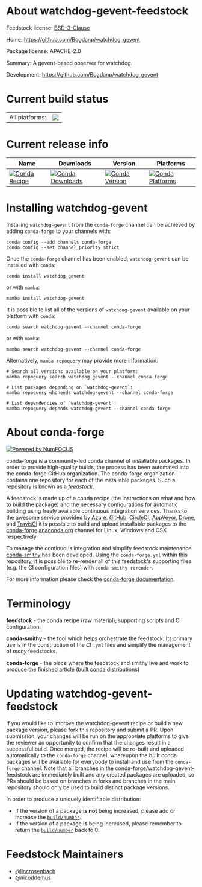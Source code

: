 About watchdog-gevent-feedstock
===============================

Feedstock license: [BSD-3-Clause](https://github.com/conda-forge/watchdog-gevent-feedstock/blob/main/LICENSE.txt)

Home: https://github.com/Bogdanp/watchdog_gevent

Package license: APACHE-2.0

Summary: A gevent-based observer for watchdog.

Development: https://github.com/Bogdanp/watchdog_gevent

Current build status
====================


<table><tr><td>All platforms:</td>
    <td>
      <a href="https://dev.azure.com/conda-forge/feedstock-builds/_build/latest?definitionId=4511&branchName=main">
        <img src="https://dev.azure.com/conda-forge/feedstock-builds/_apis/build/status/watchdog-gevent-feedstock?branchName=main">
      </a>
    </td>
  </tr>
</table>

Current release info
====================

| Name | Downloads | Version | Platforms |
| --- | --- | --- | --- |
| [![Conda Recipe](https://img.shields.io/badge/recipe-watchdog--gevent-green.svg)](https://anaconda.org/conda-forge/watchdog-gevent) | [![Conda Downloads](https://img.shields.io/conda/dn/conda-forge/watchdog-gevent.svg)](https://anaconda.org/conda-forge/watchdog-gevent) | [![Conda Version](https://img.shields.io/conda/vn/conda-forge/watchdog-gevent.svg)](https://anaconda.org/conda-forge/watchdog-gevent) | [![Conda Platforms](https://img.shields.io/conda/pn/conda-forge/watchdog-gevent.svg)](https://anaconda.org/conda-forge/watchdog-gevent) |

Installing watchdog-gevent
==========================

Installing `watchdog-gevent` from the `conda-forge` channel can be achieved by adding `conda-forge` to your channels with:

```
conda config --add channels conda-forge
conda config --set channel_priority strict
```

Once the `conda-forge` channel has been enabled, `watchdog-gevent` can be installed with `conda`:

```
conda install watchdog-gevent
```

or with `mamba`:

```
mamba install watchdog-gevent
```

It is possible to list all of the versions of `watchdog-gevent` available on your platform with `conda`:

```
conda search watchdog-gevent --channel conda-forge
```

or with `mamba`:

```
mamba search watchdog-gevent --channel conda-forge
```

Alternatively, `mamba repoquery` may provide more information:

```
# Search all versions available on your platform:
mamba repoquery search watchdog-gevent --channel conda-forge

# List packages depending on `watchdog-gevent`:
mamba repoquery whoneeds watchdog-gevent --channel conda-forge

# List dependencies of `watchdog-gevent`:
mamba repoquery depends watchdog-gevent --channel conda-forge
```


About conda-forge
=================

[![Powered by
NumFOCUS](https://img.shields.io/badge/powered%20by-NumFOCUS-orange.svg?style=flat&colorA=E1523D&colorB=007D8A)](https://numfocus.org)

conda-forge is a community-led conda channel of installable packages.
In order to provide high-quality builds, the process has been automated into the
conda-forge GitHub organization. The conda-forge organization contains one repository
for each of the installable packages. Such a repository is known as a *feedstock*.

A feedstock is made up of a conda recipe (the instructions on what and how to build
the package) and the necessary configurations for automatic building using freely
available continuous integration services. Thanks to the awesome service provided by
[Azure](https://azure.microsoft.com/en-us/services/devops/), [GitHub](https://github.com/),
[CircleCI](https://circleci.com/), [AppVeyor](https://www.appveyor.com/),
[Drone](https://cloud.drone.io/welcome), and [TravisCI](https://travis-ci.com/)
it is possible to build and upload installable packages to the
[conda-forge](https://anaconda.org/conda-forge) [anaconda.org](https://anaconda.org/)
channel for Linux, Windows and OSX respectively.

To manage the continuous integration and simplify feedstock maintenance
[conda-smithy](https://github.com/conda-forge/conda-smithy) has been developed.
Using the ``conda-forge.yml`` within this repository, it is possible to re-render all of
this feedstock's supporting files (e.g. the CI configuration files) with ``conda smithy rerender``.

For more information please check the [conda-forge documentation](https://conda-forge.org/docs/).

Terminology
===========

**feedstock** - the conda recipe (raw material), supporting scripts and CI configuration.

**conda-smithy** - the tool which helps orchestrate the feedstock.
                   Its primary use is in the construction of the CI ``.yml`` files
                   and simplify the management of *many* feedstocks.

**conda-forge** - the place where the feedstock and smithy live and work to
                  produce the finished article (built conda distributions)


Updating watchdog-gevent-feedstock
==================================

If you would like to improve the watchdog-gevent recipe or build a new
package version, please fork this repository and submit a PR. Upon submission,
your changes will be run on the appropriate platforms to give the reviewer an
opportunity to confirm that the changes result in a successful build. Once
merged, the recipe will be re-built and uploaded automatically to the
`conda-forge` channel, whereupon the built conda packages will be available for
everybody to install and use from the `conda-forge` channel.
Note that all branches in the conda-forge/watchdog-gevent-feedstock are
immediately built and any created packages are uploaded, so PRs should be based
on branches in forks and branches in the main repository should only be used to
build distinct package versions.

In order to produce a uniquely identifiable distribution:
 * If the version of a package **is not** being increased, please add or increase
   the [``build/number``](https://docs.conda.io/projects/conda-build/en/latest/resources/define-metadata.html#build-number-and-string).
 * If the version of a package **is** being increased, please remember to return
   the [``build/number``](https://docs.conda.io/projects/conda-build/en/latest/resources/define-metadata.html#build-number-and-string)
   back to 0.

Feedstock Maintainers
=====================

* [@lincrosenbach](https://github.com/lincrosenbach/)
* [@nicoddemus](https://github.com/nicoddemus/)

